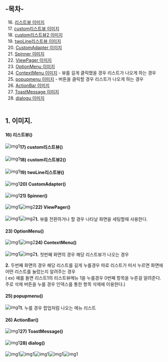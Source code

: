 ## -목차-
&nbsp;&nbsp;16.  [리스트뷰 이미지](https://github.com/diqksrk/android-kotlin-practice#16-리스트뷰)<br>
&nbsp;&nbsp;17.  [custom리스트뷰 이미지](https://github.com/diqksrk/android-kotlin-practice#17-custom리스트뷰)<br>
&nbsp;&nbsp;18.  [custom리스트뷰2 이미지](https://github.com/diqksrk/android-kotlin-practice#18-custom리스트뷰2)<br>
&nbsp;&nbsp;19.  [twoLine리스트뷰 이미지](https://github.com/diqksrk/android-kotlin-practice#19-twoLine리스트뷰)<br>
&nbsp;&nbsp;20.  [CustomAdapter 이미지](https://github.com/diqksrk/android-kotlin-practice#20-CustomAdapter)<br>
&nbsp;&nbsp;21.  [Spinner 이미지](https://github.com/diqksrk/android-kotlin-practice#21-Spinner)<br>
&nbsp;&nbsp;22.  [ViewPager 이미지](https://github.com/diqksrk/android-kotlin-practice#22-ViewPager)<br>
&nbsp;&nbsp;23.  [OptionMenu 이미지](https://github.com/diqksrk/android-kotlin-practice#23-OptionMenu)<br>
&nbsp;&nbsp;24.  [ContextMenu 이미지](https://github.com/diqksrk/android-kotlin-practice#24-ContextMenu) - 뷰를 길게 클릭했을 경우 리스트가 나오게 하는 경우<br>
&nbsp;&nbsp;25.  [popupmenu 이미지](https://github.com/diqksrk/android-kotlin-practice#25-popupmenu) - 버튼을 클릭할 경우  리스트가 나오게 하는 경우<br>
&nbsp;&nbsp;26.  [ActionBar 이미지](https://github.com/diqksrk/android-kotlin-practice#23-ActionBar)<br>
&nbsp;&nbsp;27.  [ToastMessage 이미지](https://github.com/diqksrk/android-kotlin-practice#23-ToastMessage)<br>
&nbsp;&nbsp;28.  [dialogu 이미지](https://github.com/diqksrk/android-kotlin-practice#23-dialog)<br>
<br>
## 1. 이미지.

#### 16) 리스트뷰()

<p align="center">
<img src="img/img_16listView.JPG" style="float:left;" alt="img1">
<p/>

#### 17) custom리스트뷰()

<p align="center">
<img src="img/img_17customListView.JPG" style="float:left;" alt="img1">
<p/>

#### 18) custom리스트뷰2()

<p align="center">
<img src="img/img_18customListView2.JPG" style="float:left;" alt="img1">
<p/>

#### 19) twoLine리스트뷰()

<p align="center">
<img src="img/img_19twoLineListView.JPG" style="float:left;" alt="img1">
<p/>

#### 20) CustomAdapter()

<p align="center">
<img src="img/img_20customAdapter.JPG" style="float:left;" alt="img1">
<p/>

#### 21) Spinner()

<p align="center">
  <img src="img/img_21spinner.JPG" style="float:left;" alt="img1">
  <img src="img/img_21spinner_2.JPG" style="float:left;" alt="img2">
<p/>

#### 22) ViewPager()

<p align="center">
<img src="img/img_22viewPager1.JPG" style="float:left;" alt="img1">
  <img src="img/img_22viewPager2.JPG" style="float:left;" alt="img2">
<p/>
<p><strong>1.</strong> 뷰를 전환하거나 할 경우 나타날 화면을 세팅할때 사용한다.</p>

#### 23) OptionMenu()

<p align="center">
<img src="img/img_23optionMenu1.JPG" style="float:left;" alt="img1">
  <img src="img/img_23optionMenu2.JPG" style="float:left;" alt="img2">
<p/>

#### 24) ContextMenu()

<p align="center">
<img src="img/img_24contextMenu1.JPG" style="float:left;" alt="img1">
  <img src="img/img_24contextMenu2.JPG" style="float:left;" alt="img2">
<p/>
<p><strong>1.</strong> 첫번째 화면의 경우 해당 리스트뷰가 나오는 경우</p>
<p><strong>2.</strong> 두번째 화면의 경우 해당 리스트를 길게 누를경우 따로 리스트가 떠서 누르면 화면에 어떤 리스트를 눌렀는지 알려주는 경우<br/>( ex) 예를 들면 리스트1의 리스트뷰메뉴 1을 누를경우 0번째 항목을 누른걸 알려준다. 주로 삭제 버튼을 누를 경우 인덱스를 통한 항목 삭제에 이용한다.)</p>

#### 25) popupmenu()

<p align="center">
<img src="img/img_25popupmenu.JPG" style="float:left;" alt="img1">
<p/>
<p><strong>1.</strong> 누를 경우 팝업처럼 나오는 메뉴 리스트</p>


#### 26) ActionBar()

<p align="center">
<img src="img/img_26ActionBar.JPG" style="float:left;" alt="img1">
<p/>

#### 27) ToastMessage()

<p align="center">
<img src="img/img_27ToastMessage.JPG" style="float:left;" alt="img1">
<p/>

#### 28) dialog()

<p align="center">
<img src="img/img_28dialog1.JPG" style="float:left;" alt="img1">
  <img src="img/img_28dialog2.JPG" style="float:left;" alt="img1">
  <img src="img/img_28dialog3.JPG" style="float:left;" alt="img1">
<p/>
<p align="center">
<img src="img/img_28dialog4.JPG" style="float:left;" alt="img1">
  <img src="img/img_28dialog5.JPG" style="float:left;" alt="img1">
<p/>
